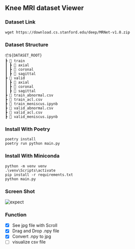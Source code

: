 ## Knee MRI dataset Viewer

### Dataset Link
```
wget https://download.cs.stanford.edu/deep/MRNet-v1.0.zip
```

### Dataset Structure
```
📦${DATASET_ROOT}
┣ 📂 train
┃ ┣ 📂 axial
┃ ┣ 📂 coronal
┃ ┣ 📂 sagittal
┣ 📂 valid
┃ ┣ 📂 axial
┃ ┣ 📂 coronal
┃ ┣ 📂 sagittal
┣ 📜 train_abnormal.csv
┣ 📜 train_acl.csv
┣ 📜 train_meniscus.ipynb
┣ 📜 valid_abnormal.csv
┣ 📜 valid_acl.csv
┣ 📜 valid_meniscus.ipynb
```


### Install With Poetry

```
poetry install
poetry run python main.py
```

### Install With Miniconda

```
python -m venv venv
.\venv\Scripts\activate
pip install -r requirements.txt
python main.py
```

### Screen Shot

![expect](https://github.com/patrashu/MRI_Viewer/assets/78347296/ffd692e0-fef2-45fd-9160-9fc01dc613f0)


### Function

- [x] See jpg file with Scroll
- [x] Drag and Drop .npy file
- [x] Convert .npy to jpg
- [ ] visualize csv file
